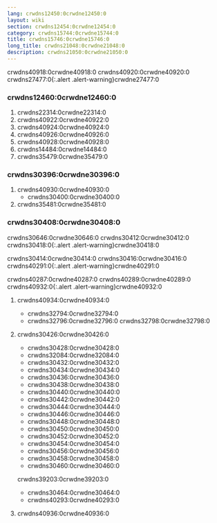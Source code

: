 ```yaml
---
lang: crwdns12450:0crwdne12450:0
layout: wiki
section: crwdns12454:0crwdne12454:0
category: crwdns15744:0crwdne15744:0
title: crwdns15746:0crwdne15746:0
long_title: crwdns21048:0crwdne21048:0
description: crwdns21050:0crwdne21050:0
---
```


crwdns40918:0crwdne40918:0 crwdns40920:0crwdne40920:0
crwdns27477:0{:.alert .alert-warning}crwdne27477:0

### crwdns12460:0crwdne12460:0
1. crwdns22314:0crwdne22314:0
1. crwdns40922:0crwdne40922:0
1. crwdns40924:0crwdne40924:0
1. crwdns40926:0crwdne40926:0
1. crwdns40928:0crwdne40928:0
1. crwdns14484:0crwdne14484:0
1. crwdns35479:0crwdne35479:0

### crwdns30396:0crwdne30396:0
1. crwdns40930:0crwdne40930:0
   - crwdns30400:0crwdne30400:0
1. crwdns35481:0crwdne35481:0

### crwdns30408:0crwdne30408:0

crwdns30646:0crwdne30646:0 crwdns30412:0crwdne30412:0
crwdns30418:0{:.alert .alert-warning}crwdne30418:0

crwdns30414:0crwdne30414:0 crwdns30416:0crwdne30416:0
crwdns40291:0{:.alert .alert-warning}crwdne40291:0

crwdns40287:0crwdne40287:0 crwdns40289:0crwdne40289:0
crwdns40932:0{:.alert .alert-warning}crwdne40932:0

1. crwdns40934:0crwdne40934:0
   - crwdns32794:0crwdne32794:0
   - crwdns32796:0crwdne32796:0 crwdns32798:0crwdne32798:0

1. crwdns30426:0crwdne30426:0
   - crwdns30428:0crwdne30428:0
   - crwdns32084:0crwdne32084:0
   - crwdns30432:0crwdne30432:0
   - crwdns30434:0crwdne30434:0
   - crwdns30436:0crwdne30436:0
   - crwdns30438:0crwdne30438:0
   - crwdns30440:0crwdne30440:0
   - crwdns30442:0crwdne30442:0
   - crwdns30444:0crwdne30444:0
   - crwdns30446:0crwdne30446:0
   - crwdns30448:0crwdne30448:0
   - crwdns30450:0crwdne30450:0
   - crwdns30452:0crwdne30452:0
   - crwdns30454:0crwdne30454:0
   - crwdns30456:0crwdne30456:0
   - crwdns30458:0crwdne30458:0
   - crwdns30460:0crwdne30460:0

   crwdns39203:0crwdne39203:0
      - crwdns30464:0crwdne30464:0
      - crwdns40293:0crwdne40293:0
1. crwdns40936:0crwdne40936:0

